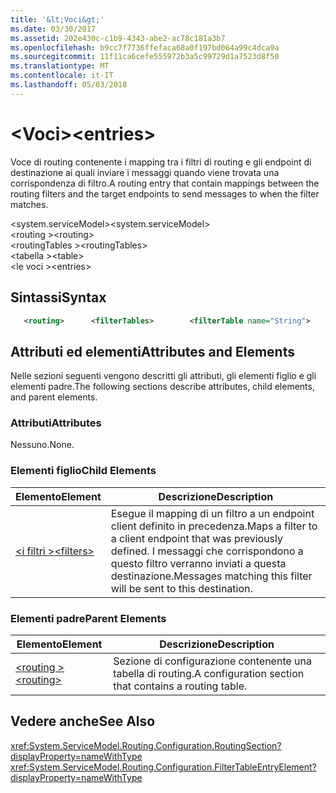 ```yaml
---
title: '&lt;Voci&gt;'
ms.date: 03/30/2017
ms.assetid: 202e430c-c1b9-4343-abe2-ac78c181a3b7
ms.openlocfilehash: b9cc7f7736ffefaca68a0f197bd064a99c4dca9a
ms.sourcegitcommit: 11f11ca6cefe555972b3a5c99729d1a7523d8f50
ms.translationtype: MT
ms.contentlocale: it-IT
ms.lasthandoff: 05/03/2018
---
```

# <a name="ltentriesgt"></a><span data-ttu-id="d4f0b-102">&lt;Voci&gt;</span><span class="sxs-lookup"><span data-stu-id="d4f0b-102">&lt;entries&gt;</span></span>
<span data-ttu-id="d4f0b-103">Voce di routing contenente i mapping tra i filtri di routing e gli endpoint di destinazione ai quali inviare i messaggi quando viene trovata una corrispondenza di filtro.</span><span class="sxs-lookup"><span data-stu-id="d4f0b-103">A routing entry that contain mappings between the routing filters and the target endpoints to send messages to when the filter matches.</span></span>  
  
 <span data-ttu-id="d4f0b-104">\<system.serviceModel></span><span class="sxs-lookup"><span data-stu-id="d4f0b-104">\<system.serviceModel></span></span>  
<span data-ttu-id="d4f0b-105">\<routing ></span><span class="sxs-lookup"><span data-stu-id="d4f0b-105">\<routing></span></span>  
<span data-ttu-id="d4f0b-106">\<routingTables ></span><span class="sxs-lookup"><span data-stu-id="d4f0b-106">\<routingTables></span></span>  
<span data-ttu-id="d4f0b-107">\<tabella ></span><span class="sxs-lookup"><span data-stu-id="d4f0b-107">\<table></span></span>  
<span data-ttu-id="d4f0b-108">\<le voci ></span><span class="sxs-lookup"><span data-stu-id="d4f0b-108">\<entries></span></span>  
  
## <a name="syntax"></a><span data-ttu-id="d4f0b-109">Sintassi</span><span class="sxs-lookup"><span data-stu-id="d4f0b-109">Syntax</span></span>  
  
```xml
   <routing>      <filterTables>        <filterTable name="String">          <entries>            <add backupList="String"                 endpointName="String"                  filterName="String"                  priority="Integer" />          </entries>        </table>      </routingTables></routing>  
```

## <a name="attributes-and-elements"></a><span data-ttu-id="d4f0b-110">Attributi ed elementi</span><span class="sxs-lookup"><span data-stu-id="d4f0b-110">Attributes and Elements</span></span>  
 <span data-ttu-id="d4f0b-111">Nelle sezioni seguenti vengono descritti gli attributi, gli elementi figlio e gli elementi padre.</span><span class="sxs-lookup"><span data-stu-id="d4f0b-111">The following sections describe attributes, child elements, and parent elements.</span></span>  
  
### <a name="attributes"></a><span data-ttu-id="d4f0b-112">Attributi</span><span class="sxs-lookup"><span data-stu-id="d4f0b-112">Attributes</span></span>  
 <span data-ttu-id="d4f0b-113">Nessuno.</span><span class="sxs-lookup"><span data-stu-id="d4f0b-113">None.</span></span>  
  
### <a name="child-elements"></a><span data-ttu-id="d4f0b-114">Elementi figlio</span><span class="sxs-lookup"><span data-stu-id="d4f0b-114">Child Elements</span></span>  
  
|<span data-ttu-id="d4f0b-115">Elemento</span><span class="sxs-lookup"><span data-stu-id="d4f0b-115">Element</span></span>|<span data-ttu-id="d4f0b-116">Descrizione</span><span class="sxs-lookup"><span data-stu-id="d4f0b-116">Description</span></span>|  
|-------------|-----------------|  
|[<span data-ttu-id="d4f0b-117">\<i filtri ></span><span class="sxs-lookup"><span data-stu-id="d4f0b-117">\<filters></span></span>](../../../../../docs/framework/configure-apps/file-schema/wcf/filters-of-routing.md)|<span data-ttu-id="d4f0b-118">Esegue il mapping di un filtro a un endpoint client definito in precedenza.</span><span class="sxs-lookup"><span data-stu-id="d4f0b-118">Maps a filter to a client endpoint that was previously defined.</span></span> <span data-ttu-id="d4f0b-119">I messaggi che corrispondono a questo filtro verranno inviati a questa destinazione.</span><span class="sxs-lookup"><span data-stu-id="d4f0b-119">Messages matching this filter will be sent to this destination.</span></span>|  
  
### <a name="parent-elements"></a><span data-ttu-id="d4f0b-120">Elementi padre</span><span class="sxs-lookup"><span data-stu-id="d4f0b-120">Parent Elements</span></span>  
  
|<span data-ttu-id="d4f0b-121">Elemento</span><span class="sxs-lookup"><span data-stu-id="d4f0b-121">Element</span></span>|<span data-ttu-id="d4f0b-122">Descrizione</span><span class="sxs-lookup"><span data-stu-id="d4f0b-122">Description</span></span>|  
|-------------|-----------------|  
|[<span data-ttu-id="d4f0b-123">\<routing ></span><span class="sxs-lookup"><span data-stu-id="d4f0b-123">\<routing></span></span>](../../../../../docs/framework/configure-apps/file-schema/wcf/routing.md)|<span data-ttu-id="d4f0b-124">Sezione di configurazione contenente una tabella di routing.</span><span class="sxs-lookup"><span data-stu-id="d4f0b-124">A configuration section that contains a routing table.</span></span>|  
  
## <a name="see-also"></a><span data-ttu-id="d4f0b-125">Vedere anche</span><span class="sxs-lookup"><span data-stu-id="d4f0b-125">See Also</span></span>  
 <xref:System.ServiceModel.Routing.Configuration.RoutingSection?displayProperty=nameWithType>       
 <xref:System.ServiceModel.Routing.Configuration.FilterTableEntryElement?displayProperty=nameWithType>    
